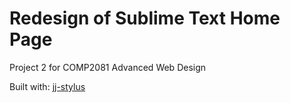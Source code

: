 # Redesign of Sublime Text Home Page

Project 2 for COMP2081 Advanced Web Design

Built with: [jj-stylus](https://github.com/LiyinZ/jj-stylus)



